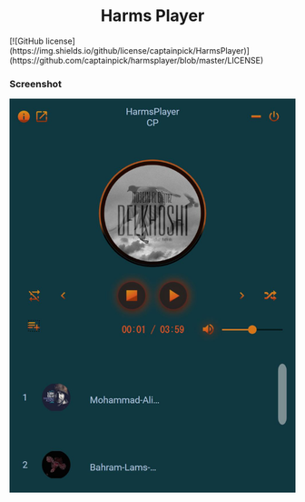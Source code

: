 <h1 align="center">Harms Player</h1>
[![GitHub license](https://img.shields.io/github/license/captainpick/HarmsPlayer)] (https://github.com/captainpick/harmsplayer/blob/master/LICENSE)
</p>

### **Screenshot**
<p align="center">
<img src="https://github.com/captainpick/HarmsPlayer/blob/master/Asset/MusicPlayer.JPG" width="512px"/>
</p>